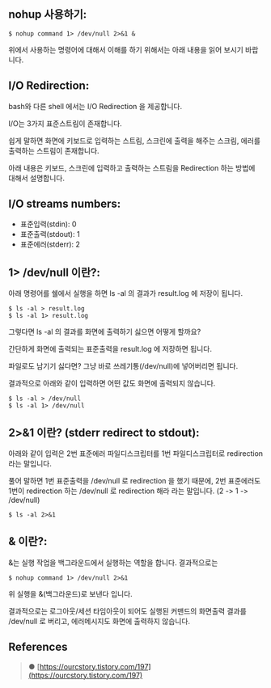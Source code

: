 ## nohup 사용하기:

```````````````````````````````````
$ nohup command 1> /dev/null 2>&1 &
```````````````````````````````````

위에서 사용하는 명령어에 대해서 이해를 하기 위해서는 아래 내용을 읽어 보시기 바랍니다.

## I/O Redirection:

bash와 다른 shell 에서는 I/O Redirection 을 제공합니다.

I/O는 3가지 표준스트림이 존재합니다.

쉽게 말하면 화면에 키보드로 입력하는 스트림, 스크린에 출력을 해주는 스크림, 에러를 출력하는 스트림이 존재합니다.

아래 내용은 키보드, 스크린에 입력하고 출력하는 스트림을 Redirection 하는 방법에 대해서 설명합니다.

## I/O streams numbers:

- 표준입력(stdin): 0
- 표준출력(stdout): 1
- 표준에러(stderr): 2

## 1> /dev/null 이란?:

아래 명령어를 쉘에서 실행을 하면 ls -al 의 결과가 result.log 에 저장이 됩니다.

```````````````````````
$ ls -al > result.log
$ ls -al 1> result.log
```````````````````````

그렇다면 ls -al 의 결과를 화면에 출력하기 싫으면 어떻게 할까요?

간단하게 화면에 출력되는 표준출력을 result.log 에 저장하면 됩니다.

파일로도 남기기 싫다면? 그냥 바로 쓰레기통(/dev/null)에 넣어버리면 됩니다.

결과적으로 아래와 같이 입력하면 어떤 값도 화면에 출력되지 않습니다.

```````````````````````
$ ls -al > /dev/null
$ ls -al 1> /dev/null
```````````````````````

## 2>&1 이란? (stderr redirect to stdout):

아래와 같이 입력은 2번 표준에러 파일디스크립터를 1번 파일디스크립터로 redirection 라는 말입니다.

풀어 말하면 1번 표준출력을 /dev/null 로 redirection 을 했기 때문에, 2번 표준에러도 1번이 redirection 하는 /dev/null 로 redirection 해라 라는 말입니다.
(2 -> 1 -> /dev/null)

```````````````````````
$ ls -al 2>&1
```````````````````````

## & 이란?:

&는 실행 작업을 백그라운드에서 실행하는 역할을 합니다. 결과적으로는

```````````````````````````````````
$ nohup command 1> /dev/null 2>&1
```````````````````````````````````

위 실행을 &(백그라운드)로 보낸다 입니다.

결과적으로는 로그아웃/세션 타임아웃이 되어도 실행된 커맨드의 화면출력 결과를 /dev/null 로 버리고, 에러메시지도 화면에 출력하지 않습니다.

## References

>● [https://ourcstory.tistory.com/197](https://ourcstory.tistory.com/197)
